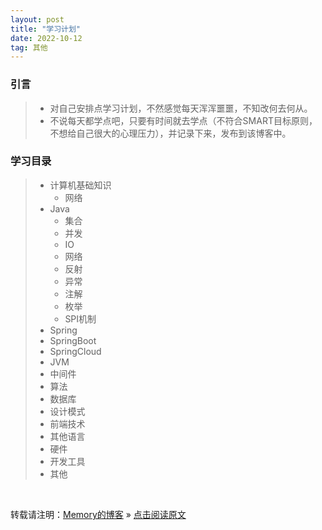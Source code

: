```yaml
---
layout: post
title: "学习计划"
date: 2022-10-12
tag: 其他
---
```

### 引言

> * 对自己安排点学习计划，不然感觉每天浑浑噩噩，不知改何去何从。  
> * 不说每天都学点吧，只要有时间就去学点（不符合SMART目标原则，不想给自己很大的心理压力），并记录下来，发布到该博客中。

### 学习目录

> * 计算机基础知识  
>    - 网络  
> * Java  
>    - 集合  
>    - 并发  
>    - IO  
>    - 网络  
>    - 反射  
>    - 异常  
>    - 注解  
>    - 枚举  
>    - SPI机制  
> * Spring  
> * SpringBoot  
> * SpringCloud  
> * JVM  
> * 中间件  
> * 算法  
> * 数据库  
> * 设计模式  
> * 前端技术  
> * 其他语言  
> * 硬件  
> * 开发工具  
> * 其他  

<br>

转载请注明：[Memory的博客](https://www.shendonghai.com) » [点击阅读原文](https://www.shendonghai.com/2022/10/%E5%AD%A6%E4%B9%A0%E8%AE%A1%E5%88%92/) 